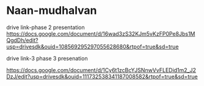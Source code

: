 # Naan-mudhalvan
drive link-phase 2 presentation
https://docs.google.com/document/d/16wad3zS32KJm5vKzFP0Pe8Jbs1MQgdDh/edit?usp=drivesdk&ouid=108569295297055628680&rtpof=true&sd=true

drive link-3 phase 3 presenation

https://docs.google.com/document/d/1Cy6t1zcBcYJSNnwVvFLEDid1m2_J2DzJ/edit?usp=drivesdk&ouid=111732538341187008582&rtpof=true&sd=true
